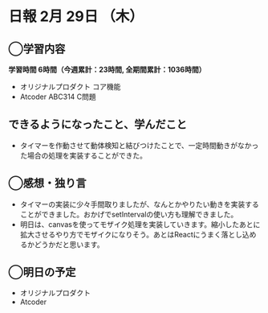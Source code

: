 # 日報  2月 29日 （木）

## ◯学習内容

**学習時間  6時間（今週累計：23時間, 全期間累計：1036時間）**

- オリジナルプロダクト コア機能
- Atcoder ABC314 C問題

## できるようになったこと、学んだこと

- タイマーを作動させて動体検知と結びつけたことで、一定時間動きがなかった場合の処理を実装することができた。

## ◯感想・独り言

- タイマーの実装に少々手間取りましたが、なんとかやりたい動きを実装することができました。おかげでsetIntervalの使い方も理解できました。
- 明日は、canvasを使ってモザイク処理を実装していきます。縮小したあとに拡大させるやり方でモザイクになりそう。あとはReactにうまく落とし込めるかどうかだと思います。

## ◯明日の予定

- オリジナルプロダクト
- Atcoder
